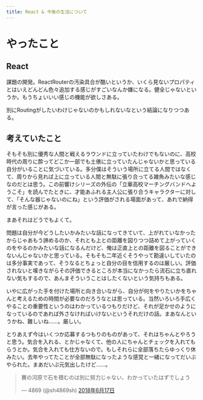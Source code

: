 ```yaml
---
title: React & 今後の生活について
---
```


# やったこと

## React

課題の開発。ReactRouterの汚染具合が酷いというか、いくら見ないプロパティとはいえどんどん色々追加する感じがすごいなんか嫌になる。健全じゃないというか。もうちょいいい感じの機能が欲しさある。

別にRoutingがしたいわけじゃないのかもしれないなという結論になりつつある。

## 考えていたこと

そもそも別に優秀な人間と戦えるラウンドに立っていたわけでもないのに、高校時代の周りに酔ってどこか一部でも土俵に立っていたんじゃないかと思っている自分がいることに気づいている。多分僕はそういう場所に立てる人間ではなくて、周りから見れば上に立っている人間と無駄に張り合ってる雑魚みたいな感じなのだとは思う。この前響けシリーズの外伝の「立華高校マーチングバンドへようこそ」を読んでたときに、才能あふれる主人公に張り合うキャラクターに対して、「そんな器じゃないのにね」という評価がされる場面があって、あれで納得が言った感じがある。

まあそれはどうでもよくて。

問題は自分が今どうしたいかみたいな話になってきていて、上がれていなかったからじゃあもう諦めるのか、それとも上との距離を図りつつ詰めて上がっていくのをやるのかみたいな話になるんだけど、俺は正直上との距離を図ることができないんじゃないかと思っている。そもそも二年近くそうやって勘違いしていたのは多分事実であって、そうなるとちょっと自分の目を信用するのは厳しい。評価されないと嘆きながらその評価できるところが本当になかったら流石に立ち直れない気もするので、あんまそういうことはしたくないという気持ちもある。

いやに広がった手を付けた場所と向き合いながら、自分が何をやりたいかをちゃんと考えるための時間が必要なのだろうなとは思っている。当然いろいろ手広くやることの重要性というのはわかっているつもりだけど、それが足かせのようになっているのであれば外さなければいけないというそれだけの話。まあなんというかね、難しいね……。厳しい。

とりあえず今はいくつか応募するつもりのものがあって、それはちゃんとやろうと思う。気合を入れる、とかじゃなくて、他の人にちゃんとチェックを入れてもらうとか。気合を入れても仕方ないので。もしそれらに全部落ちたらゆっくり休みたい。去年やってたことが全部無駄になったような感覚と一緒になってだいぶやられた。まあだいぶ元気出したけど……。

<blockquote class="twitter-tweet" data-lang="ja"><p lang="ja" dir="ltr">賽の河原で石を積むのは別に努力じゃない、わかっていたはずでしょう</p>&mdash; 4869 (@sh4869sh) <a href="https://twitter.com/sh4869sh/status/1008259203876601856?ref_src=twsrc%5Etfw">2018年6月17日</a></blockquote>
<script async src="https://platform.twitter.com/widgets.js" charset="utf-8"></script>
